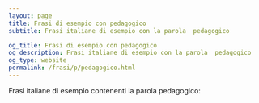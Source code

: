 ```yaml
---
layout: page
title: Frasi di esempio con pedagogico 
subtitle: Frasi italiane di esempio con la parola  pedagogico

og_title: Frasi di esempio con pedagogico 
og_description: Frasi italiane di esempio con la parola  pedagogico
og_type: website
permalink: /frasi/p/pedagogico.html
---
```


Frasi italiane di esempio contenenti la parola pedagogico:


